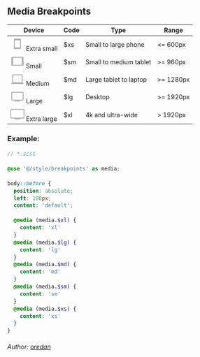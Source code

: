 ## Media Breakpoints

| Device                                                                    | Code | Type                   | Range      |
|---------------------------------------------------------------------------|------|------------------------|------------|
| ![Icon](../src/assets/icons/breakpoints/extra_small.svg) Extra small      | $xs  | Small to large phone   | \<= 600px  |
| ![Icon](../src/assets/icons/breakpoints/small.svg) Small                  | $sm  | Small to medium tablet | \>= 960px  |
| ![Icon](../src/assets/icons/breakpoints/medium.svg) Medium                | $md  | Large tablet to laptop | \>= 1280px |
| ![Icon](../src/assets/icons/breakpoints/large.svg) Large                  | $lg  | Desktop                | \>= 1920px |
| ![Icon](../src/assets/icons/breakpoints/extra_large.svg) Extra large      | $xl  | 4k and ultra-wide      | \> 1920px  |

### Example:

```scss
// *.scss

@use '@/style/breakpoints' as media;

body::before {
  position: absolute;
  left: 100px;
  content: 'default';

  @media (media.$xl) {
    content: 'xl'
  }
  @media (media.$lg) {
    content: 'lg'
  }
  @media (media.$md) {
    content: 'md'
  }
  @media (media.$sm) {
    content: 'sm'
  }
  @media (media.$xs) {
    content: 'xs'
  }
}
```

###### Author: [oredan](https://github.com/oredan)
